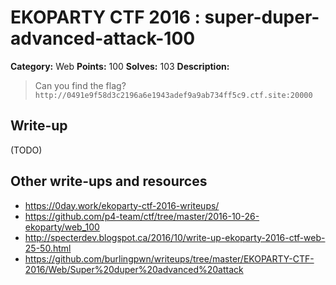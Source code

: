 # EKOPARTY CTF 2016 : super-duper-advanced-attack-100

**Category:** Web
**Points:** 100
**Solves:** 103
**Description:**

> Can you find the flag?
> `http://0491e9f58d3c2196a6e1943adef9a9ab734ff5c9.ctf.site:20000`

## Write-up

(TODO)

## Other write-ups and resources

* https://0day.work/ekoparty-ctf-2016-writeups/
* https://github.com/p4-team/ctf/tree/master/2016-10-26-ekoparty/web_100
* http://specterdev.blogspot.ca/2016/10/write-up-ekoparty-2016-ctf-web-25-50.html
* https://github.com/burlingpwn/writeups/tree/master/EKOPARTY-CTF-2016/Web/Super%20duper%20advanced%20attack

